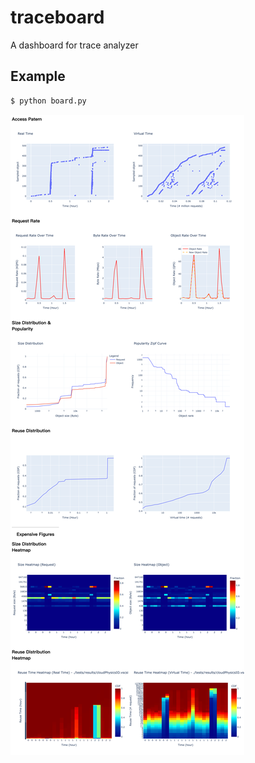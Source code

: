 # traceboard
A dashboard for trace analyzer

## Example

```bash
$ python board.py
```


![fig](./assets/screenshot.png)
